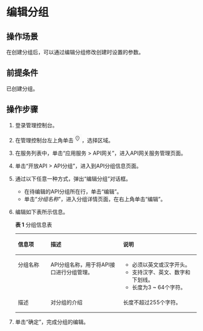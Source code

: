 # 编辑分组<a name="apig-zh-ug-180307017"></a>

## 操作场景<a name="section1731012541118"></a>

在创建分组后，可以通过编辑分组修改创建时设置的参数。

## 前提条件<a name="section83110548119"></a>

已创建分组。

## 操作步骤<a name="section8731554122615"></a>

1.  登录管理控制台。
2.  在管理控制台左上角单击![](figures/icon-region.png)，选择区域。
3.  在服务列表中，单击“应用服务 \> API网关”，进入API网关服务管理页面。
4.  单击“开放API \> API分组”，进入到API分组信息页面。
5.  通过以下任意一种方式，弹出“编辑分组”对话框。
    -   在待编辑的API分组所在行，单击“编辑”。
    -   单击“_分组名称_”，进入分组详情页面，在右上角单击“编辑”。

6.  编辑如下表所示信息。

    **表 1**  分组信息表

    <a name="table1098411511815"></a>
    <table><thead align="left"><tr id="apig-zh-ug-180307003_row45523384220"><th class="cellrowborder" valign="top" width="18%" id="mcps1.2.4.1.1"><p id="apig-zh-ug-180307003_p65563314423"><a name="apig-zh-ug-180307003_p65563314423"></a><a name="apig-zh-ug-180307003_p65563314423"></a>信息项</p>
    </th>
    <th class="cellrowborder" valign="top" width="40%" id="mcps1.2.4.1.2"><p id="apig-zh-ug-180307003_p356183311427"><a name="apig-zh-ug-180307003_p356183311427"></a><a name="apig-zh-ug-180307003_p356183311427"></a>描述</p>
    </th>
    <th class="cellrowborder" valign="top" width="42%" id="mcps1.2.4.1.3"><p id="apig-zh-ug-180307003_p756163324216"><a name="apig-zh-ug-180307003_p756163324216"></a><a name="apig-zh-ug-180307003_p756163324216"></a>说明</p>
    </th>
    </tr>
    </thead>
    <tbody><tr id="apig-zh-ug-180307003_row1156183364219"><td class="cellrowborder" valign="top" width="18%" headers="mcps1.2.4.1.1 "><p id="apig-zh-ug-180307003_p105616333427"><a name="apig-zh-ug-180307003_p105616333427"></a><a name="apig-zh-ug-180307003_p105616333427"></a>分组名称</p>
    </td>
    <td class="cellrowborder" valign="top" width="40%" headers="mcps1.2.4.1.2 "><p id="apig-zh-ug-180307003_p1656123374219"><a name="apig-zh-ug-180307003_p1656123374219"></a><a name="apig-zh-ug-180307003_p1656123374219"></a>API分组名称，用于将API接口进行分组管理。</p>
    </td>
    <td class="cellrowborder" valign="top" width="42%" headers="mcps1.2.4.1.3 "><a name="apig-zh-ug-180307003_ul1534415125011"></a><a name="apig-zh-ug-180307003_ul1534415125011"></a><ul id="apig-zh-ug-180307003_ul1534415125011"><li>必须以英文或汉字开头。</li><li>支持汉字、英文、数字和下划线。</li><li>长度为3 ~ 64个字符。</li></ul>
    </td>
    </tr>
    <tr id="apig-zh-ug-180307003_row14879114316433"><td class="cellrowborder" valign="top" width="18%" headers="mcps1.2.4.1.1 "><p id="apig-zh-ug-180307003_p12880154304320"><a name="apig-zh-ug-180307003_p12880154304320"></a><a name="apig-zh-ug-180307003_p12880154304320"></a>描述</p>
    </td>
    <td class="cellrowborder" valign="top" width="40%" headers="mcps1.2.4.1.2 "><p id="apig-zh-ug-180307003_p48801043134312"><a name="apig-zh-ug-180307003_p48801043134312"></a><a name="apig-zh-ug-180307003_p48801043134312"></a>对分组的介绍</p>
    </td>
    <td class="cellrowborder" valign="top" width="42%" headers="mcps1.2.4.1.3 "><p id="apig-zh-ug-180307003_p8880154374314"><a name="apig-zh-ug-180307003_p8880154374314"></a><a name="apig-zh-ug-180307003_p8880154374314"></a>长度不超过255个字符。</p>
    </td>
    </tr>
    </tbody>
    </table>

7.  单击“确定”，完成分组的编辑。


